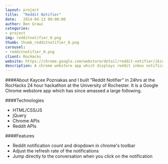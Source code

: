 ```yaml
---
layout: project
title:  "Reddit Notifier"
date:   2014-04-13 00:00:00
author: Ben Grawi
categories:
- project
img: redditnotifier_0.png
thumb: thumb_redditnotifier_0.png
carousel:
- redditnotifier_0.png
client: RocHacks
website: https://chrome.google.com/webstore/detail/reddit-notifier/ikingdipinldcfllekffnlgbojbbpilk?hl=en
description: A chrome webstore app which displays reddit inbox notifications.
---
```

####About
Kaycee Pozniakas and I built "Reddit Notifier" in 24hrs at the RocHacks 24 hour hackathon at the University of Rochester. It is a Google Chrome webstore app which has since amassed a large following. 

####Technologies

* HTML/CSS/JS
* jQuery
* Chrome APIs 
* Reddit APIs

####Features

* Reddit notification count and dropdown in chrome's toolbar
* Adjust the refresh rate of the notifications
* Jump directly to the conversation when you click on the notification
